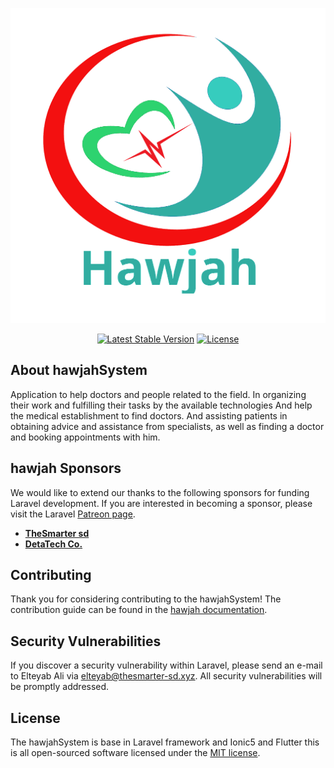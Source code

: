 ![Alt text](public/image/hawjah-logo.png?raw=true "Architecture")



<p align="center">
<a href="https://packagist.org/packages/laravel/framework"><img src="https://poser.pugx.org/laravel/framework/v/stable.svg" alt="Latest Stable Version"></a>
<a href="https://packagist.org/packages/laravel/framework"><img src="https://poser.pugx.org/laravel/framework/license.svg" alt="License"></a>
</p>

## About hawjahSystem
Application to help doctors and people related to the field.
In organizing their work and fulfilling their tasks by the available technologies
And help the medical establishment to find doctors.
And assisting patients in obtaining advice and assistance from specialists,
 as well as finding a doctor and booking appointments with him.
 
## hawjah Sponsors

We would like to extend our thanks to the following sponsors for funding Laravel development. If you are interested in becoming a sponsor, please visit the Laravel [Patreon page](https://patreon.com/taylorotwell).

- **[TheSmarter sd](https://thesmrter-sd.xyz/)**
- **[DetaTech Co.](https://detaTech.xyz)**

## Contributing

Thank you for considering contributing to the hawjahSystem! The contribution guide can be found in the [hawjah documentation](https://detaelectpro.github.io/hawjahSystem/).

## Security Vulnerabilities

If you discover a security vulnerability within Laravel, please send an e-mail to Elteyab Ali via [elteyab@thesmarter-sd.xyz](mailto:taylor@laravel.com). All security vulnerabilities will be promptly addressed.

## License

The hawjahSystem is base in Laravel framework and Ionic5 and Flutter this is all  open-sourced software licensed under the [MIT license](https://opensource.org/licenses/MIT).
